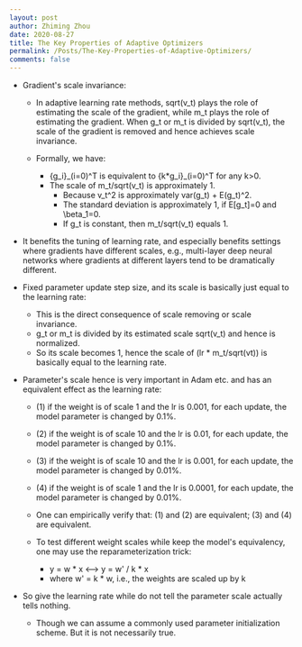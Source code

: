 ```yaml
---
layout: post
author: Zhiming Zhou
date: 2020-08-27
title: The Key Properties of Adaptive Optimizers
permalink: /Posts/The-Key-Properties-of-Adaptive-Optimizers/
comments: false
---
```


- Gradient's scale invariance: 

  - In adaptive learning rate methods, sqrt(v_t) plays the role of estimating the scale of the gradient, while m_t plays the role of estimating the gradient. When g_t or m_t is divided by sqrt(v_t), the scale of the gradient is removed and hence achieves scale invariance. 

  - Formally, we have:
  
    - {g_i}\_(i=0)^T is equivalent to {k*g_i}\_(i=0)^T for any k>0.
    - The scale of m_t/sqrt(v_t) is approximately 1.  
      - Because v_t^2 is approximately var(g_t) + E(g_t)^2.    
      - The standard deviation is approximately 1, if E[g_t]=0 and \beta_1=0.  
      - If g_t is constant, then m_t/sqrt(v_t) equals 1.

<!--  -->
  - It benefits the tuning of learning rate, and especially benefits settings where gradients have different scales, e.g., multi-layer deep neural networks where gradients at different layers tend to be dramatically different.

<!--  -->
- Fixed parameter update step size, and its scale is basically just equal to the learning rate:

  - This is the direct consequence of scale removing or scale invariance. 
  - g_t or m_t is divided by its estimated scale sqrt(v_t) and hence is normalized. 
  - So its scale becomes 1, hence the scale of (lr * m_t/sqrt(vt)) is basically equal to the learning rate.

<!--  -->
- Parameter's scale hence is very important in Adam etc. and has an equivalent effect as the learning rate:

  - (1) if the weight is of scale 1 and the lr is 0.001, for each update, the model parameter is changed by 0.1%.
  - (2) if the weight is of scale 10 and the lr is 0.01, for each update, the model parameter is changed by 0.1%.
  - (3) if the weight is of scale 10 and the lr is 0.001, for each update, the model parameter is changed by 0.01%.
  - (4) if the weight is of scale 1 and the lr is 0.0001, for each update, the model parameter is changed by 0.01%.
  - One can empirically verify that: (1) and (2) are equivalent; (3) and (4) are equivalent.

  - To test different weight scales while keep the model's equivalency, one may use the reparameterization trick:  

    - y = w * x     <-->     y = w' / k * x
    - where w' = k * w, i.e., the weights are scaled up by k

<!--  -->
- So give the learning rate while do not tell the parameter scale actually tells nothing.
  
  - Though we can assume a commonly used parameter initialization scheme. But it is not necessarily true. 
